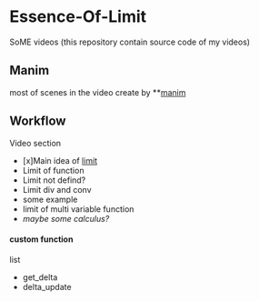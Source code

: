 # Essence-Of-Limit

SoME videos (this repository contain source code of my videos)

## Manim

most of scenes in the video create by **[manim](https://github.com/3b1b/manim)

## Workflow
Video section
- [x]Main idea of [limit](https://tutorial.math.lamar.edu/classes/calcI/defnoflimit.aspx)
- Limit of function
- Limit not defind?
- Limit div and conv
- some example
- limit of multi variable function
- *maybe some calculus?*
#### custom function
list
- get_delta
- delta_update
